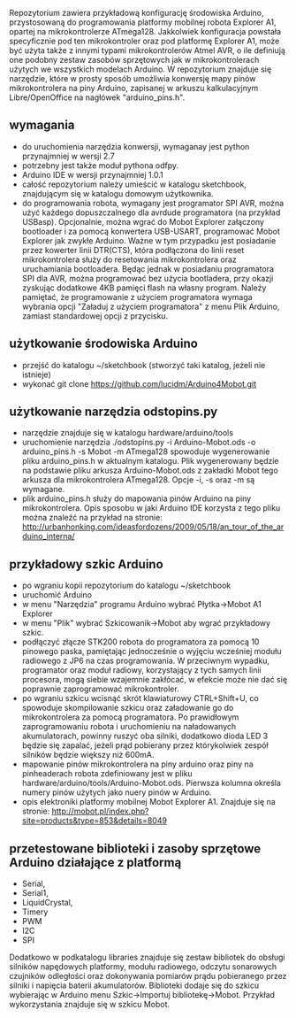Repozytorium zawiera przykładową konfigurację środowiska Arduino, przystosowaną
do programowania platformy mobilnej robota Explorer A1, opartej na mikrokontrolerze
ATmega128. Jakkolwiek konfiguracja powstała specyficznie pod ten mikrokontroler oraz
pod platformę Explorer A1, może być użyta także z innymi typami mikrokontrolerów Atmel AVR,
o ile definiują one podobny zestaw zasobów sprzętowych jak w mikrokontrolerach użytych
we wszystkich modelach Arduino.
W repozytorium znajduje się narzędzie, które w prosty sposób umożliwia konwersję mapy
pinów mikrokontrolera na piny Arduino, zapisanej w arkuszu kalkulacyjnym Libre/OpenOffice na
nagłówek "arduino_pins.h".

wymagania
------------
* do uruchomienia narzędzia konwersji, wymaganay jest python przynajmniej w wersji 2.7
* potrzebny jest także moduł pythona odfpy.
* Arduino IDE w wersji przynajmniej 1.0.1
* całość repozytorium należy umieścić w katalogu sketchbook, znajdującym się w katalogu
  domowym użytkownika.
* do programowania robota, wymagany jest programator SPI AVR, można użyć każdego dopuszczalnego
  dla avrdude programatora (na przykład USBasp). Opcjonalnie, można wgrać do Mobot Explorer załączony
  bootloader i za pomocą konwertera USB-USART, programować Mobot Explorer jak zwykłe Arduino. Ważne
  w tym przypadku jest posiadanie przez kowerter linii DTR(CTS), która podłączona do linii reset mikrokontrolera
  służy do resetowania mikrokontrolera oraz uruchamiania bootloadera.
  Będąc jednak w posiadaniu programatora SPI dla AVR, można programować bez użycia bootladera, przy okazji
  zyskując dodatkowe 4KB pamięci flash na własny program. Należy pamiętać, że programowanie z użyciem programatora
  wymaga wybrania opcji "Załaduj z użyciem programatora" z menu Plik Arduino, zamiast standardowej opcji z przycisku.


użytkowanie środowiska Arduino
------------
* przejść do katalogu ~/sketchbook (stworzyć taki katalog, jeżeli nie istnieje)
* wykonać git clone https://github.com/lucidm/Arduino4Mobot.git

użytkowanie narzędzia odstopins.py
------------
* narzędzie znajduje się w katalogu hardware/arduino/tools
* uruchomienie narzędzia ./odstopins.py -i Arduino-Mobot.ods -o arduino_pins.h -s Mobot -m ATmega128
  spowoduje wygenerowanie pliku arduino_pins.h w aktualnym katalogu. Plik wygenerowany będzie na podstawie
  pliku arkusza Arduino-Mobot.ods z zakładki Mobot tego arkusza dla mikrokontrolera ATmega128. Opcje -i, -s oraz -m
  są wymagane.
* plik arduino_pins.h służy do mapowania pinów Arduino na piny mikrokontrolera. Opis sposobu w jaki Arduino IDE korzysta
  z tego pliku można znaleźć na przykład na stronie:
  http://urbanhonking.com/ideasfordozens/2009/05/18/an_tour_of_the_arduino_interna/

przykładowy szkic Arduino
------------
* po wgraniu kopii repozytorium do katalogu ~/sketchbook
* uruchomić Arduino
* w menu "Narzędzia" programu Arduino wybrać Płytka->Mobot A1 Explorer
* w menu "Plik" wybrać Szkicowanik->Mobot aby wgrać przykładowy szkic.
* podłączyć złącze STK200 robota do programatora za pomocą 10 pinowego paska,
  pamiętając jednocześnie o wyjęciu wcześniej modułu radiowego z JP6 na czas
  programowania. W przeciwnym wypadku, programator oraz moduł radiowy, korzystający
  z tych samych linii procesora, mogą siebie wzajemnie zakłócać, w efekcie może nie dać
  się poprawnie zaprogramować mikrokontroler.
* po wgraniu szkicu wcisnąć skrót klawiaturowy CTRL+Shift+U, co spowoduje skompilowanie szkicu
  oraz załadowanie go do mikrokontrolera za pomocą programatora. Po prawidłowym zaprogramowaniu
  robota i uruchomieniu na naładowanych akumulatorach, powinny ruszyć oba silniki, dodatkowo dioda
  LED 3 będzie się zapalać, jeżeli prąd pobierany przez którykolwiek zespół silników będzie większy
  niż 600mA.
* mapowanie pinów mikrokontrolera na piny arduino oraz piny na pinheaderach robota zdefiniowany jest
  w pliku hardware/arduino/tools/Arduino-Mobot.ods. Pierwsza kolumna określa numery pinów użytych jako
  nuery pinów w Arduino.
* opis elektroniki platformy mobilnej Mobot Explorer A1. Znajduje się na stronie:
  http://mobot.pl/index.php?site=products&type=853&details=8049

przetestowane biblioteki i zasoby sprzętowe Arduino działające z platformą
------------
* Serial,
* Serial1,
* LiquidCrystal,
* Timery
* PWM
* I2C
* SPI

Dodatkowo w podkatalogu libraries znajduje się zestaw bibliotek do obsługi silników napędowych platformy,
modułu radiowego, odczytu sonarowych czujników odległości oraz dokonywania pomiarów prądu pobieranego przez
silniki i napięcia baterii akumulatorów. Biblioteki dodaje się do szkicu wybierając w Arduino menu
Szkic->Importuj bibliotekę->Mobot. Przykład wykorzystania znajduje się w szkicu Mobot.

